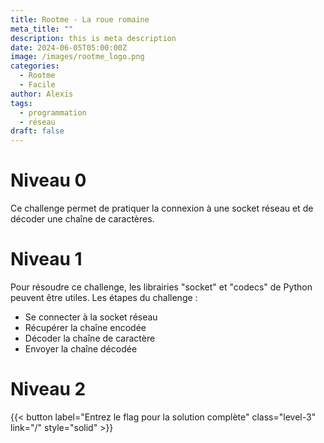 ```yaml
---
title: Rootme - La roue romaine
meta_title: ""
description: this is meta description
date: 2024-06-05T05:00:00Z
image: /images/rootme_logo.png
categories:
  - Rootme
  - Facile
author: Alexis
tags:
  - programmation
  - réseau
draft: false
---
```



# Niveau 0
Ce challenge permet de pratiquer la connexion à une socket réseau et de décoder une chaîne de caractères.

# Niveau 1
Pour résoudre ce challenge, les librairies "socket" et "codecs" de Python peuvent être utiles.
Les étapes du challenge :
- Se connecter à la socket réseau
- Récupérer la chaîne encodée
- Décoder la chaîne de caractère
- Envoyer la chaîne décodée

# Niveau 2
{{< button label="Entrez le flag pour la solution complète" class="level-3" link="/" style="solid" >}}